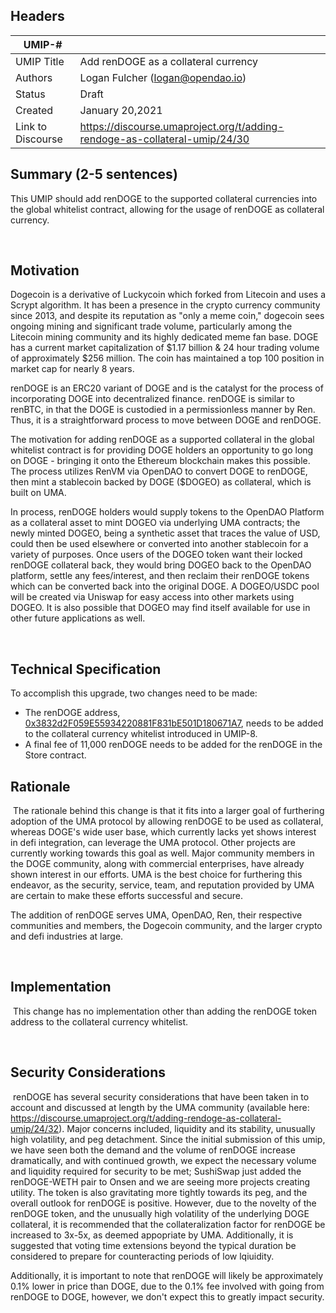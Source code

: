 ## Headers
| UMIP-#    |                                                                                                                                          |
|------------|------------------------------------------------------------------------------------------------------------------------------------------|
| UMIP Title | Add renDOGE as a collateral currency              |
| Authors    | Logan Fulcher (logan@opendao.io) |
| Status     | Draft                                                                                                                                    |
| Created    | January 20,2021                                                                                                                           |
| Link to Discourse    | https://discourse.umaproject.org/t/adding-rendoge-as-collateral-umip/24/30                                                 |

## Summary (2-5 sentences)
This UMIP should add renDOGE to the supported collateral currencies into the global whitelist contract, allowing for the usage of renDOGE as collateral currency.

​

## Motivation
Dogecoin is a derivative of Luckycoin which forked from Litecoin and uses a Scrypt algorithm. It has been a presence in the crypto currency community since 2013, and despite its reputation as "only a meme coin," dogecoin sees ongoing mining and significant trade volume, particularly among the Litecoin mining community and its highly dedicated meme fan base. DOGE has a current market capitalization of $1.17 billion & 24 hour trading volume of approximately $256 million. The coin has maintained a top 100 position in market cap for nearly 8 years.

renDOGE is an ERC20 variant of DOGE and is the catalyst for the process of incorporating DOGE into decentralized finance. renDOGE is similar to renBTC, in that the DOGE is custodied in a permissionless manner by Ren. Thus, it is a straightforward process to move between DOGE and renDOGE. 

The motivation for adding renDOGE as a supported collateral in the global whitelist contract is for providing DOGE holders an opportunity to go long on DOGE - bringing it onto the Ethereum blockchain makes this possible. The process utilizes RenVM via OpenDAO to convert DOGE to renDOGE, then mint a stablecoin backed by DOGE ($DOGEO) as collateral, which is built on UMA. 

In process, renDOGE holders would supply tokens to the OpenDAO Platform as a collateral asset to mint DOGEO via underlying UMA contracts; the newly minted DOGEO, being a synthetic asset that traces the value of USD, could then be used elsewhere or converted into another stablecoin for a variety of purposes. Once users of the DOGEO token want their locked renDOGE collateral back, they would bring DOGEO back to the OpenDAO platform, settle any fees/interest, and then reclaim their renDOGE tokens which can be converted back into the original DOGE. A DOGEO/USDC pool will be created via Uniswap for easy access into other markets using DOGEO. It is also possible that DOGEO may find itself available for use in other future applications as well. 

​
​
## Technical Specification
To accomplish this upgrade, two changes need to be made:
- The renDOGE address, [0x3832d2F059E55934220881F831bE501D180671A7](https://etherscan.io/address/0x3832d2F059E55934220881F831bE501D180671A7#readProxyContract), needs to be added to the collateral currency whitelist introduced in UMIP-8. 
- A final fee of 11,000 renDOGE needs to be added for the renDOGE in the Store contract.



## Rationale
​
The rationale behind this change is that it fits into a larger goal of furthering adoption of the UMA protocol by allowing renDOGE to be used as collateral, whereas DOGE's wide user base, which currently lacks yet shows interest in defi integration, can leverage the UMA protocol. Other projects are currently working towards this goal as well. Major community members in the DOGE community, along with commercial enterprises, have already shown interest in our efforts. UMA is the best choice for furthering this endeavor, as the security, service, team, and reputation provided by UMA are certain to make these efforts successful and secure. 

The addition of renDOGE serves UMA, OpenDAO, Ren, their respective communities and members, the Dogecoin community, and the larger crypto and defi industries at large.

​

## Implementation
​
This change has no implementation other than adding the renDOGE token address to the collateral currency whitelist.


​
## Security Considerations
​
renDOGE has several security considerations that have been taken in to account and discussed at length by the UMA community (available here: https://discourse.umaproject.org/t/adding-rendoge-as-collateral-umip/24/32). Major concerns included, liquidity and its stability, unusually high volatility, and peg detachment. Since the initial submission of this umip, we have seen both the demand and the volume of renDOGE increase dramatically, and with continued growth, we expect the necessary volume and liquidity required for security to be met; SushiSwap just added the renDOGE-WETH pair to Onsen and we are seeing more projects creating utility. The token is also gravitating more tightly towards its peg, and the overall outlook for renDOGE is positive. However, due to the novelty of the renDOGE token, and the unusually high volatility of the underlying DOGE collateral, it is recommended that the collateralization factor for renDOGE be increased to 3x-5x, as deemed appopriate by UMA. Additionally, it is suggested that voting time extensions beyond the typical duration be considered to prepare for counteracting periods of low lqiuidity.

Additionally, it is important to note that renDOGE will likely be approximately 0.1% lower in price than DOGE, due to the 0.1% fee involved with going from renDOGE to DOGE, however, we don't expect this to greatly impact security. 
